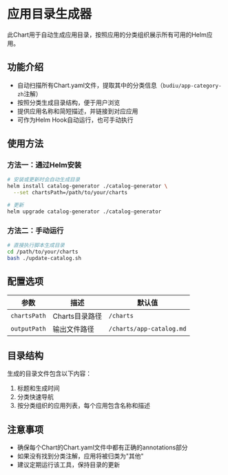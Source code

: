 # 应用目录生成器

此Chart用于自动生成应用目录，按照应用的分类组织展示所有可用的Helm应用。

## 功能介绍

- 自动扫描所有Chart.yaml文件，提取其中的分类信息（`budiu/app-category-zh`注解）
- 按照分类生成目录结构，便于用户浏览
- 提供应用名称和简短描述，并链接到对应应用
- 可作为Helm Hook自动运行，也可手动执行

## 使用方法

### 方法一：通过Helm安装

```bash
# 安装或更新时会自动生成目录
helm install catalog-generator ./catalog-generator \
  --set chartsPath=/path/to/your/charts

# 更新
helm upgrade catalog-generator ./catalog-generator
```

### 方法二：手动运行

```bash
# 直接执行脚本生成目录
cd /path/to/your/charts
bash ./update-catalog.sh
```

## 配置选项

| 参数 | 描述 | 默认值 |
|------|------|--------|
| `chartsPath` | Charts目录路径 | `/charts` |
| `outputPath` | 输出文件路径 | `/charts/app-catalog.md` |

## 目录结构

生成的目录文件包含以下内容：

1. 标题和生成时间
2. 分类快速导航
3. 按分类组织的应用列表，每个应用包含名称和描述

## 注意事项

- 确保每个Chart的Chart.yaml文件中都有正确的annotations部分
- 如果没有找到分类注解，应用将被归类为"其他"
- 建议定期运行该工具，保持目录的更新 